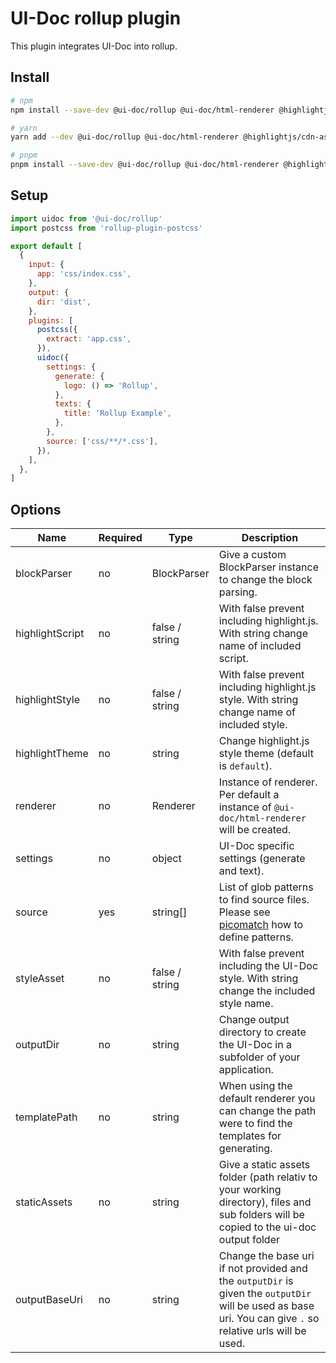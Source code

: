 # UI-Doc rollup plugin

This plugin integrates UI-Doc into rollup.

## Install

```sh
# npm
npm install --save-dev @ui-doc/rollup @ui-doc/html-renderer @highlightjs/cdn-assets

# yarn
yarn add --dev @ui-doc/rollup @ui-doc/html-renderer @highlightjs/cdn-assets

# pnpm
pnpm install --save-dev @ui-doc/rollup @ui-doc/html-renderer @highlightjs/cdn-assets
```

## Setup

```js
import uidoc from '@ui-doc/rollup'
import postcss from 'rollup-plugin-postcss'

export default [
  {
    input: {
      app: 'css/index.css',
    },
    output: {
      dir: 'dist',
    },
    plugins: [
      postcss({
        extract: 'app.css',
      }),
      uidoc({
        settings: {
          generate: {
            logo: () => 'Rollup',
          },
          texts: {
            title: 'Rollup Example',
          },
        },
        source: ['css/**/*.css'],
      }),
    ],
  },
]
```

## Options

| Name | Required | Type | Description |
| --- | --- | --- | --- |
| blockParser | no | BlockParser | Give a custom BlockParser instance to change the block parsing. |
| highlightScript | no | false / string | With false prevent including highlight.js. With string change name of included script. |
| highlightStyle | no | false / string | With false prevent including highlight.js style. With string change name of included style. |
| highlightTheme | no | string | Change highlight.js style theme (default is `default`). |
| renderer | no | Renderer | Instance of renderer. Per default a instance of `@ui-doc/html-renderer` will be created. |
| settings | no | object | UI-Doc specific settings (generate and text). |
| source | yes | string[] | List of glob patterns to find source files. Please see [picomatch](https://github.com/micromatch/picomatch) how to define patterns. |
| styleAsset | no | false / string | With false prevent including the UI-Doc style. With string change the included style name. |
| outputDir | no | string | Change output directory to create the UI-Doc in a subfolder of your application. |
| templatePath | no | string | When using the default renderer you can change the path were to find the templates for generating. |
| staticAssets | no | string | Give a static assets folder (path relativ to your working directory), files and sub folders will be copied to the ui-doc output folder |
| outputBaseUri | no | string | Change the base uri if not provided and the `outputDir` is given the `outputDir` will be used as base uri. You can give `.` so relative urls will be used. |
